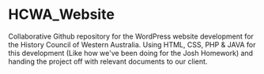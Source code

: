 # HCWA_Website
 Collaborative Github repository for the WordPress website development for the History Council of Western Australia. Using HTML, CSS, PHP & JAVA for this development (Like how we've been doing for the Josh Homework) and handing the project off with relevant documents to our client.
